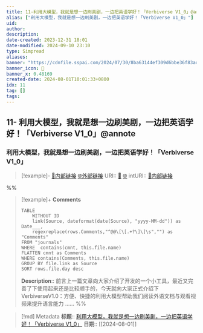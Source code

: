 ```yaml
---
title: 11-利用大模型，我就是想一边刷美剧，一边把英语学好！「Verbiverse V1_0」@annote
alias: ["利用大模型，我就是想一边刷美剧，一边把英语学好！「Verbiverse V1_0」"]
uid: 
author: 
description: 
date-created: 2023-12-31 18:01
date-modified: 2024-09-10 23:10
type: Simpread
aliases: 
banner: "https://cdnfile.sspai.com/2024/07/30/8ba63144ef309d6bbe36f83ad7d64e3a.png "
banner_icon: 🔖
banner_x: 0.48169
created-date: 2024-08-01T10:01:33+0800
idx: 11
tag: []
tags: 
---
```


## 11- 利用大模型，我就是想一边刷美剧，一边把英语学好！「Verbiverse V1_0」@annote

### 利用大模型，我就是想一边刷美剧，一边把英语学好！「Verbiverse V1_0」

> [!example]- [🧷内部链接](<http://localhost:7026/unread/11>) [🌐外部链接](<https://sspai.com/post/90975>)
> URI:: [🧷](<http://localhost:7026/unread/11>) [🌐](<https://sspai.com/post/90975>)
> intURI:: [🧷内部链接](<http://localhost:7026/reading/11>)

%%

> [!example]+ **Comments**
>
> ```dataview
> TABLE 
>     WITHOUT ID
>     link(Source, dateformat(date(Source), "yyyy-MM-dd")) as Date___, 
>     regexreplace(rows.Comments,"^@@\[\[.+?\]\]\s","") as "Comments"
> FROM "journals"
> WHERE  contains(cmnt, this.file.name)
> FLATTEN cmnt as Comments
> WHERE contains(Comments, this.file.name)
> GROUP BY file.link as Source
> SORT rows.file.day desc
> ```
>  **Description**:: 前言上一篇文章向大家介绍了开发的一个小工具，最近又完善了下使用起来还是比较顺手的，今天就向大家正式介绍下 VerbiverseV1.0：方便、快捷的利用大模型帮助我们阅读外语文档与观看视频来提升语言能力 ……
%%

> [!md] Metadata
> **标题**:: [利用大模型，我就是想一边刷美剧，一边把英语学好！「Verbiverse V1_0」](https://sspai.com/post/90975)
> **日期**:: [[2024-08-01]]
